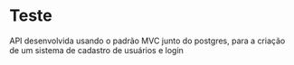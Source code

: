 # Teste

API desenvolvida usando o padrão MVC junto do postgres, para a criação de um sistema de cadastro de usuários e login

